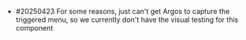 - #20250423 For some reasons, just can't get Argos to capture the triggered menu, so we currently don't have the visual testing for this component